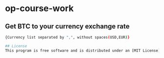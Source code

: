 # op-course-work

## Get BTC to your currency exchange rate 
```bash 
{Currency list separated by ",", without spaces(USD,EUR)}

## License
This program is free software and is distributed under an [MIT License](https://github.com/MrPaschenko/op-course-work/blob/master/LICENSE).
